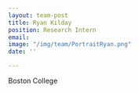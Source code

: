 ```yaml
---
layout: team-post
title: Ryan Kilday
position: Research Intern
email:
image: "/img/team/PortraitRyan.png"
date: ''

---
```

Boston College
